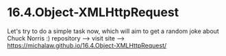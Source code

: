 # 16.4.Object-XMLHttpRequest
Let's try to do a simple task now, which will aim to get a random joke about Chuck Norris :)
repository -->
visit site --> https://michalaw.github.io/16.4.Object-XMLHttpRequest/
